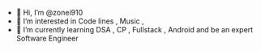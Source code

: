 - 👋 Hi, I’m @zonei910
- 👀 I’m interested in Code lines , Music , 
- 🌱 I’m currently learning DSA , CP , Fullstack , Android and be an expert Software Engineer 
<!---
zonei910/zonei910 is a ✨ special ✨ repository because its `README.md` (this file) appears on your GitHub profile.
You can click the Preview link to take a look at your changes.
--->
